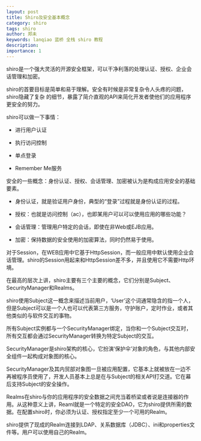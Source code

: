 ```yaml
---
layout: post
title: Shiro及安全基本概念
category: shiro
tags: shiro
author: 郑未
keywords: lanqiao 蓝桥 全栈 shiro 教程
description: 
importance: 1
---
```


shiro是一个强大灵活的开源安全框架，可以干净利落的处理认证、授权、企业会话管理和加密。

shiro的首要目标是简单和易于理解。安全有时候是非常复杂令人头疼的问题，shiro隐藏了复杂
的细节，暴露了简介直观的API来简化开发者使他们的应用程序更安全的努力。

 

shiro可以做一下事情：

- 进行用户认证

- 执行访问控制

- 单点登录

- Remember Me服务

 

安全的一些概念：身份认证、授权、会话管理、加密被认为是构成应用安全的基础要素。

- 身份认证，就是验证用户身份，典型的“登录”过程就是身份认证的过程。

- 授权：也就是访问控制（ac），也即某用户可以可以使用应用的哪些功能？

- 会话管理：管理用户特定的会话，即使在非Web或EJB应用。

- 加密：保持数据的安全使用的加密算法，同时仍然易于使用。

对于Session，在WEB应用中它基于HttpSession，而一般应用中默认使用企业会话管理。shiro的Session用起来和HttpSession差不多，并且使用它不需要Http环境。

在最高的层次上讲，shiro主要有三个主要的概念，它们分别是Subject、SecurityManager和Realms。

shiro使用Subject这一概念来描述当前用户，‘User’这个词通常隐含的指一个人，但是Subject可以是一个人也可以代表第三方服务，守护账户，定时作业，或者其他类似的与软件交互的事物。

所有Subject实例都与一个SecurityManager绑定，当你和一个Subject交互时，所有交互都会通过SecurityManager转换为特定Subject的交互。

SecurityManager是shiro架构的核心，它扮演‘保护伞’对象的角色，与其他内部安全组件一起构成对象图的核心。

SecurityManager及其内贸部对象图一旦被应用配置，它基本上就被放在一边不再被程序员使用了，开发人员基本上总是在与Subject的相关API打交道。它在幕后支持Subject的安全操作。

Realms在shiro与你的应用程序的安全数据之间充当着桥梁或者说是连接器的作用。从这种意义上讲，Reaml就是一个特定的安全DAO，它为shiro提供所需的数据。在配置shiro时，你必须为认证、授权指定至少一个可用的Realm。

shiro提供了现成的Realm连接到LDAP、关系数据库（JDBC）、ini和properties文件等。用户可以使用自己的Realm。